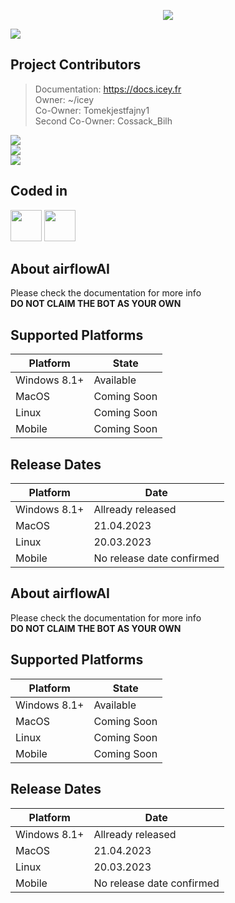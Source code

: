<p align="center">
    <img src="https://icey.fr/discord/banners/github.png">
</p>

[![](https://dcbadge.vercel.app/api/server/ZD7jmbb3zc)](https://discord.gg/ZD7jmbb3zc)

## Project Contributors

> Documentation: https://docs.icey.fr \
> Owner: ~/icey\
> Co-Owner: Tomekjestfajny1\
> Second Co-Owner: Cossack_Bilh

![](https://dcbadge.vercel.app/api/shield/1048949069978017862)\
![](https://dcbadge.vercel.app/api/shield/978596696156147754)\
![](https://dcbadge.vercel.app/api/shield/814532228150198353)

## Coded in

<img height=50 src="https://cdn.jsdelivr.net/gh/devicons/devicon/icons/python/python-original.svg"/>
<img height=50 src="https://cdn.jsdelivr.net/gh/devicons/devicon/icons/python/c++.svg"/>


## About airflowAI

Please check the documentation for more info\
**DO NOT CLAIM THE BOT AS YOUR OWN**

## Supported Platforms

| Platform | State |
| ----------- | ----------- |
| Windows 8.1+ | Available |
| MacOS | Coming Soon |
| Linux | Coming Soon |
| Mobile | Coming Soon |

## Release Dates

| Platform | Date |
| ------------- | -------------|
| Windows 8.1+ | Allready released |
| MacOS | 21.04.2023 | 
| Linux | 20.03.2023 |
| Mobile | No release date confirmed |


## About airflowAI

Please check the documentation for more info\
**DO NOT CLAIM THE BOT AS YOUR OWN**

## Supported Platforms

| Platform | State |
| ----------- | ----------- |
| Windows 8.1+ | Available |
| MacOS | Coming Soon |
| Linux | Coming Soon |
| Mobile | Coming Soon |

## Release Dates

| Platform | Date |
| ------------- | -------------|
| Windows 8.1+ | Allready released |
| MacOS | 21.04.2023 | 
| Linux | 20.03.2023 |
| Mobile | No release date confirmed |

